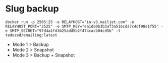 # Slug backup

`docker run -p 2505:25 -e RELAYHOST="in-v3.mailjet.com" -e RELAYHOST_PORT="2525" -e SMTP_KEY="ea1da0b3b3af3a516cd27c4df90e1f55" -e SMTP_SECRET="97d4a1fd3b25add5b2f474cacb04cd5b" -t tedezed/emailing:latest`

* Mode 1 > Backup
* Mode 2 > Snapshot
* Mode 3 > Backup + Snapshot
